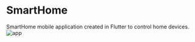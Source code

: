 # SmartHome
SmartHome mobile application created in Flutter to control home devices.
![app](https://user-images.githubusercontent.com/87090823/136950509-f34d784e-c020-4d59-8838-0c5dff0bf9af.jpeg)

